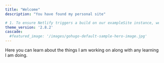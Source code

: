 ```yaml
---
title: "Welcome"
description: "You have found my personal site"

# 1. To ensure Netlify triggers a build on our exampleSite instance, we need to change a file in the exampleSite directory.
theme_version: '2.8.2'
cascade:
  #featured_image: '/images/gohugo-default-sample-hero-image.jpg'
---
```

Here you can learn about the things I am working on along with any learning I am doing.
